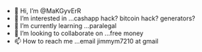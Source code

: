 - 👋 Hi, I’m @MaKGyvErR
- 👀 I’m interested in ...cashapp hack? bitcoin hack? generators? 
- 🌱 I’m currently learning ...paralegal
- 💞️ I’m looking to collaborate on ...free money
- 📫 How to reach me ...email jimmym7210 at gmail

<!---
MaKGyvErR/MaKGyvErR is a ✨ special ✨ repository because its `README.md` (this file) appears on your GitHub profile.
You can click the Preview link to take a look at your changes.
--->
